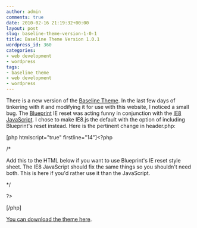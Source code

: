 ```yaml
---
author: admin
comments: true
date: 2010-02-16 21:19:32+00:00
layout: post
slug: baseline-theme-version-1-0-1
title: Baseline Theme Version 1.0.1
wordpress_id: 360
categories:
- web development
- wordpress
tags:
- baseline theme
- web development
- wordpress
---
```


There is a new version of the [Baseline Theme](http://baseline.truetoneenterprises.com). In the last few days of tinkering with it and modifying it for use with this website, I noticed a small bug. The [Blueprint](http://blueprintcss.org/) IE reset was acting funny in conjunction with the [IE8 JavaScript](http://code.google.com/p/ie7-js/). I chose to make IE8.js the default with the option of including Blueprint's reset instead.<!-- more --> Here is the pertinent change in header.php:

[php htmlscript="true" firstline="14"]<?php

/*

Add this to the HTML below if you want to use Blueprint's IE reset style sheet. The IE8 JavaScript should
fix the same things so you shouldn't need both. This is here if you'd rather use it than the JavaScript.

<!--[if IE]>
<link rel="stylesheet" href="<?php bloginfo('stylesheet_directory'); ?>/blueprint/ie.css" type="text/css" media="screen, projection" />
<![endif] -->

*/

?>

<!-- Remove this JavaScript link if you decide to use Blueprint's CSS reset instead. I recommend using this instead. -->

<!--[if lt IE 8]>
<script src="http://ie7-js.googlecode.com/svn/version/2.0(beta3)/IE8.js" type="text/javascript"></script>
<![endif]-->[/php]

[You can download the theme here](http://baseline.truetoneenterprises.com).
